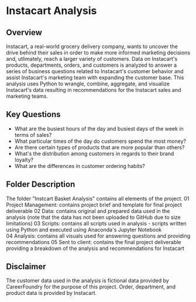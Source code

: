 # Instacart Analysis

## Overview
Instacart, a real-world grocery delivery company, wants to uncover the drive behind their sales in order to make more informed marketing decisions and, utlimately, reach a larger variety of customers. Data on Instacart's products, departments, orders, and customers is analyzed to answer a series of business questions related to Instacart's customer behavior and assist Instacart's marketing team with expanding the customer base. This analysis uses Python to wrangle, combine, aggregate, and visualize Instacart's data resulting in recommendations for the Instacart sales and marketing teams. 

## Key Questions
- What are the busiest hours of the day and busiest days of the week in terms of sales?
- What particular times of the day do customers spend the most money?
- Are there certain types of products that are more popular than others?
- What's the distribution among customers in regards to their brand loyalty?
- What are the differences in customer ordering habits?

## Folder Description
The folder "Instcart Basket Analysis" contains all elements of the project.
  01 Project Management: contains project brief and template for final project deliverable
  02 Data: contains original and prepared data used in the analysis (note that the data has not been uploaded to GitHub due to size limitations)
  03 Scripts: contains all scripts used in analysis - scripts written using Python and executed using Anaconda's Jupyter Notebook  
  04 Analysis: contains all visuals used for answering questions and providing recommendations
  05 Sent to client: contains the final project deliverable providing a breakdown of the analysis and recommendations for Instacart

## Disclaimer
The customer data used in the analysis is fictional data provided by CareerFoundry for the purpose of this project. Order, department, and product data is provided by Instacart.
